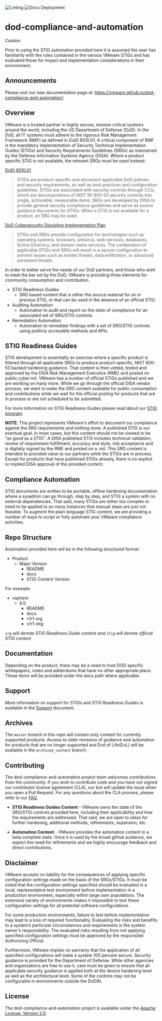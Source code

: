 ![Linting](https://github.com/vmware/dod-compliance-and-automation/actions/workflows/code-linting-push.yml/badge.svg?master)
![Docs Deployment](https://github.com/vmware/dod-compliance-and-automation/actions/workflows/deploy-docs.yml/badge.svg?docs)
# dod-compliance-and-automation

> [!CAUTION]
> Prior to using the STIG automation provided here it is assumed the user has familiarity with the rules contained in the various VMware STIGs and has evaluated those for impact and implementation considerations in their environment.

## Announcements
Please visit our new documentation page at: https://vmware.github.io/dod-compliance-and-automation/  

## Overview
VMware is a trusted partner in highly secure, mission critical systems around the world, including the US Department of Defense (DoD). In the DoD, all IT systems must adhere to the rigorous Risk Management Framework (RMF) as defined in DoDI 8510.01. A critical component of RMF is the mandatory implementation of Security Technical Implementation Guides (STIGs) and Security Requirements Guidelines (SRGs) as maintained by the Defense Information Systems Agency (DISA). Where a product specific STIG is not available, the relevant SRGs must be used instead.

[DoDI 8510.01](http://acqnotes.com/wp-content/uploads/2014/09/DoD-Instruction-8510.01-Risk-Management-Framework-RMF-for-DoD-Information-Technology-IT-24-May-2016.pdf)

>STIGs are product-specific and document applicable DoD policies and security
requirements, as well as best practices and configuration guidelines. STIGs are associated with
security controls through CCIs, which are decompositions of NIST SP 800-53 security controls
into single, actionable, measurable items. SRGs are developed by DISA to provide general
security compliance guidelines and serve as source guidance documents for STIGs. When a
STIG is not available for a product, an SRG may be used.

[DoD Cybersecurity Discipline
Implementation Plan](https://dodcio.defense.gov/Portals/0/Documents/Cyber/CyberDis-ImpPlan.pdf)

>STIGs and SRGs provide
configuration for technologies such as operating systems, browsers, antivirus, web services,
databases, Active Directory, and domain name services. The combination of applicable STIGs
and SRGs will result in a secure configuration to prevent issues such as insider threats, data
exfiltration, or advanced persistent threats.

In order to better serve the needs of our DoD partners, and those who wish to meet the bar set by the DoD, VMware is providing three elements for community consumption and contribution.

* STIG Readiness Guides
  * SRG based content that is either the source material for an in process STIG, or that can be used in the absence of an official STIG.
* Auditing Automation
  * Automation to audit and report on the state of compliance for an associated set of SRG/STIG controls.
* Remediation Automation
  * Automation to remediate findings with a set of SRG/STIG controls using publicly accessible methods and APIs.

## STIG Readiness Guides
STIG development is essentially an exercise where a specific product is filtered through all applicable SRGs to produce product-specific, NIST 800-53 backed hardening guidance. That content is then vetted, tested and approved by the DISA Risk Management Executive (RME) and posted on public.cyber.mil. VMware has a number of official STIGs published and we are working on many more. While we go through the official DISA vendor process, we want to make the SRG content available for public consumption and contributions while we wait for the official posting for products that are in process or are not scheduled to be submitted.

For more information on STIG Readiness Guides please read about our [STIG program](https://www.vmware.com/docs/vmw-stig-program-overview).

__NOTE__: This project represents VMware's effort to document our compliance against the SRG requirements and nothing more. A published STIG is our eventual goal, in most cases, but this content should not be viewed to be "as good as a STIG". A DISA published STIG includes technical validation, review of requirement fulfillment, accuracy and style, risk acceptance and is digitally signed by the RME and posted on a .mil. This SRG content is intended to provided value to our partners while the STIGs are in process. Except for products that have published STIGs already, there is no explicit or implied DISA approval of the provided content.

## Compliance Automation
STIG documents are written to be portable, offline hardening documentation where a sysadmin can go through, step by step, and STIG a system with no external dependencies. That said, many STIGs are either too complex or need to be applied to so many instances that manual steps are just not feasible. To augment the plain language STIG content, we are providing a number of ways to script or fully automate your VMware compliance activities.

## Repo Structure
Automation provided here will be in the following structured format:  

* Product
  * Major Version
    * README
    * docs
    * STIG Content Version

For example:
* vsphere
  * 8.0
    * README
    * docs
    * v1r1-srg
    * v1r1-stig

*`srg` will denote STIG Readiness Guide content and `stig` will denote official STIG content*

## Documentation
Depending on the product, there may be a need to host DOD specific whitepapers, notes and addendums that have no other appropriate place. These items will be provided under the docs path where applicable.

## Support
More information on support for STIGs and STIG Readiness Guides is available in the [Support](SUPPORT.md) document.

## Archives
The `master` branch in this repo will contain only content for currently supported products. Access to older revisions of guidance and automation for products that are no longer supported and End of Life(EoL) will be available in the `archived_content` branch.  

## Contributing
The dod-compliance-and-automation project team welcomes contributions from the community. If you wish to contribute code and you have not signed our contributor license agreement (CLA), our bot will update the issue when you open a Pull Request. For any questions about the CLA process, please refer to our [FAQ](https://cla.vmware.com/faq).

* __STIG Readiness Guides Content__ - VMware owns the state of the SRG/STIG controls provided here, including their applicability and how the requirements are addressed. That said, we are open to ideas for further hardening, additional methods, refinements, expansion, etc.

* __Automation Content__ - VMware provides the automation content in a beta complete state. Once it is used by the broad github audience, we expect the need for refinements and we highly encourage feedback and direct contributions.

## Disclaimer
VMware accepts no liability for the consequences of applying specific configuration settings made on the basis of the SRGs/STIGs. It must be noted that the configuration settings specified should be evaluated in a local, representative test environment before implementation in a production environment, especially within large user populations. The extensive variety of environments makes it impossible to test these configuration settings for all potential software configurations.

For some production environments, failure to test before implementation may lead to a loss of required functionality. Evaluating the risks and benefits to a system’s particular circumstances and requirements is the system owner's responsibility. The evaluated risks resulting from not applying specified configuration settings must be approved by the responsible Authorizing Official.

Furthermore, VMware implies no warranty that the application of all specified configurations will make a system 100 percent secure. Security guidance is provided for the Department of Defense. While other agencies and organizations are free to use it, care must be given to ensure that all applicable security guidance is applied both at the device hardening level as well as the architectural level. Some of the controls may not be configurable in environments outside the DoDIN.

## License
The dod-compliance-and-automation project is available under the [Apache License, Version 2.0](LICENSE).
